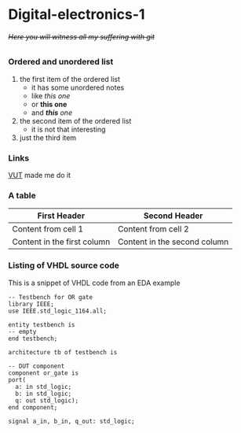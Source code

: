 # Digital-electronics-1
###### ~~Here you will witness all my suffering with git~~

### Ordered and unordered list
1. the first item of the ordered list
   * it has some unordered notes
   * like _this one_
   * or __this one__
   * and _**this** one_
2. the second item of the ordered list
   * it is not that interesting
3. just the third item

### Links
[VUT](https://www.vutbr.cz/) made me do it

### A table
First Header | Second Header
------------ | -------------
Content from cell 1 | Content from cell 2
Content in the first column | Content in the second column

### Listing of VHDL source code
This is a snippet of VHDL code from an EDA example
```
-- Testbench for OR gate
library IEEE;
use IEEE.std_logic_1164.all;
 
entity testbench is
-- empty
end testbench; 

architecture tb of testbench is

-- DUT component
component or_gate is
port(
  a: in std_logic;
  b: in std_logic;
  q: out std_logic);
end component;

signal a_in, b_in, q_out: std_logic;
```
